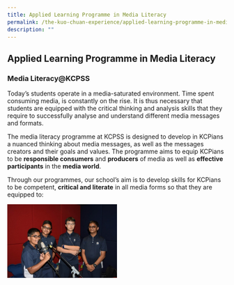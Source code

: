 ```yaml
---
title: Applied Learning Programme in Media Literacy
permalink: /the-kuo-chuan-experience/applied-learning-programme-in-media-literacy/
description: ""
---
```

## Applied Learning Programme in Media Literacy


### Media Literacy@KCPSS


Today’s students operate in a media-saturated environment. Time spent consuming media, is constantly on the rise. It is thus necessary that students are equipped with the critical thinking and analysis skills that they require to successfully analyse and understand different media messages and formats.

The media literacy programme at KCPSS is designed to develop in KCPians a nuanced thinking about media messages, as well as the messages creators and their goals and values. The programme aims to equip KCPians to be **responsible consumers** and **producers** of media as well as **effective participants** in the **media world**.

Through our programmes, our school’s aim is to develop skills for KCPians to be competent, **critical and literate** in all media forms so that they are equipped to:


<img src="/images/The%20Kuo%20Chuan%20Experience/ALP%20In%20Media%20Literacy/ALP%20in%20Media%20Literacy.jpg" style="width:50%;margin-right:15px;" align = "left">
